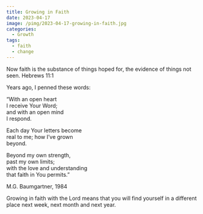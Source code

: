 ```yaml
---
title: Growing in Faith
date: 2023-04-17
image: /pimg/2023-04-17-growing-in-faith.jpg
categories:
  - Growth
tags:
  - faith
  - change
---
```


<p data-block-key="1rudt">Now faith is the substance of things hoped for, the evidence of things not seen.  Hebrews 11:1</p><p data-block-key="ftgqf">Years ago, I penned these words: </p><p data-block-key="c1c80">“With an open heart<br/>I receive Your Word;<br/>and with an open mind<br/>I respond.</p><p data-block-key="18a3t">Each day Your letters become<br/>real to me; how I’ve grown<br/>beyond.</p><p data-block-key="11kc4">Beyond my own strength,<br/>past my own limits;<br/>with the love and understanding<br/>that faith in You permits.”</p><p data-block-key="8l9gj">M.G. Baumgartner, 1984</p><p data-block-key="fn3io">Growing in faith with the Lord means that you will find yourself in a different place next week, next month and next year.</p>

